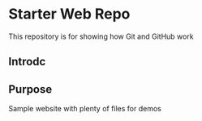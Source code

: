 # Starter Web Repo

This repository is for showing how Git and GitHub work

## Introdc
## Purpose

Sample website with plenty of files for demos